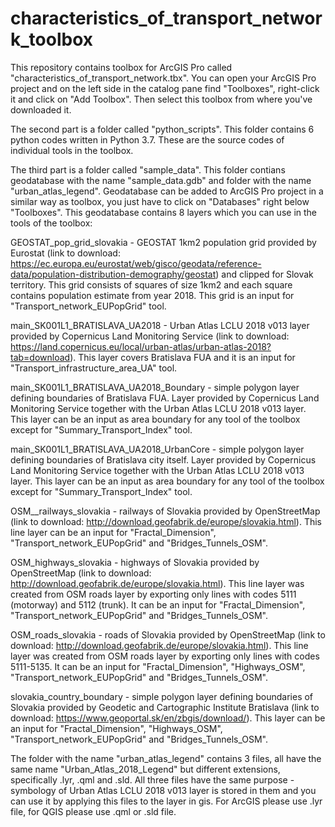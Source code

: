 # characteristics_of_transport_network_toolbox
This repository contains toolbox for ArcGIS Pro called "characteristics_of_transport_network.tbx". You can open your ArcGIS Pro project and on the left side in the catalog pane find "Toolboxes", right-click it and click on "Add Toolbox". Then select this toolbox from where you've downloaded it.

The second part is a folder called "python_scripts". This folder contains 6 python codes written in Python 3.7. These are the source codes of individual tools in the toolbox.

The third part is a folder called "sample_data". This folder contians geodatabase with the name "sample_data.gdb" and folder with the name "urban_atlas_legend". Geodatabase can be added to ArcGIS Pro project in a similar way as toolbox, you just have to click on "Databases" right below "Toolboxes". This geodatabase contains 8 layers which you can use in the tools of the toolbox:

GEOSTAT_pop_grid_slovakia - GEOSTAT 1km2 population grid provided by Eurostat (link to download: https://ec.europa.eu/eurostat/web/gisco/geodata/reference-data/population-distribution-demography/geostat) and clipped for Slovak territory. This grid consists of squares of size 1km2 and each square contains population estimate from year 2018. This grid is an input for "Transport_network_EUPopGrid" tool.

main_SK001L1_BRATISLAVA_UA2018 - Urban Atlas LCLU 2018 v013 layer provided by Copernicus Land Monitoring Service (link to download: https://land.copernicus.eu/local/urban-atlas/urban-atlas-2018?tab=download). This layer covers Bratislava FUA and it is an input for "Transport_infrastructure_area_UA" tool.

main_SK001L1_BRATISLAVA_UA2018_Boundary - simple polygon layer defining boundaries of Bratislava FUA. Layer provided by Copernicus Land Monitoring Service together with the Urban Atlas LCLU 2018 v013 layer. This layer can be an input as area boundary for any tool of the toolbox except for "Summary_Transport_Index" tool.

main_SK001L1_BRATISLAVA_UA2018_UrbanCore - simple polygon layer defining boundaries of Bratislava city itself. Layer provided by Copernicus Land Monitoring Service together with the Urban Atlas LCLU 2018 v013 layer. This layer can be an input as area boundary for any tool of the toolbox except for "Summary_Transport_Index" tool.

OSM__railways_slovakia - railways of Slovakia provided by OpenStreetMap (link to download: http://download.geofabrik.de/europe/slovakia.html). This line layer can be an input for "Fractal_Dimension", "Transport_network_EUPopGrid" and "Bridges_Tunnels_OSM".

OSM_highways_slovakia - highways of Slovakia provided by OpenStreetMap (link to download: http://download.geofabrik.de/europe/slovakia.html). This line layer was created from OSM roads layer by exporting only lines with codes 5111 (motorway) and 5112 (trunk). It can be an input for "Fractal_Dimension", "Transport_network_EUPopGrid" and "Bridges_Tunnels_OSM".

OSM_roads_slovakia - roads of Slovakia provided by OpenStreetMap (link to download: http://download.geofabrik.de/europe/slovakia.html). This line layer was created from OSM roads layer by exporting only lines with codes 5111-5135. It can be an input for "Fractal_Dimension", "Highways_OSM", "Transport_network_EUPopGrid" and "Bridges_Tunnels_OSM".

slovakia_country_boundary - simple polygon layer defining boundaries of Slovakia provided by Geodetic and Cartographic Institute Bratislava (link to download: https://www.geoportal.sk/en/zbgis/download/). This layer can be an input for "Fractal_Dimension", "Highways_OSM", "Transport_network_EUPopGrid" and "Bridges_Tunnels_OSM".

The folder with the name "urban_atlas_legend" contains 3 files, all have the same name "Urban_Atlas_2018_Legend" but different extensions, specifically .lyr, .qml and .sld. All three files have the same purpose - symbology of Urban Atlas LCLU 2018 v013 layer is stored in them and you can use it by applying this files to the layer in gis. For ArcGIS please use .lyr file, for QGIS please use .qml or .sld file.
